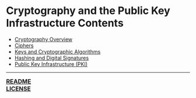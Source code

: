 # Cryptography and the Public Key Infrastructure Contents
- [Cryptography Overview](https://github.com/ryancranie/cybersecurity-osint/blob/main/Notes/Cryptography%20and%20the%20Public%20Key%20Infrastructure/Cryptography%20Overview.md)
- [Ciphers](https://github.com/ryancranie/cybersecurity-osint/blob/main/Notes/Cryptography%20and%20the%20Public%20Key%20Infrastructure/Ciphers.md)
- [Keys and Cryptographic Algorithms](https://github.com/ryancranie/cybersecurity-osint/blob/main/Notes/Cryptography%20and%20the%20Public%20Key%20Infrastructure/Keys%20and%20Cryptographic%20Algorithms.md)
- [Hashing and Digital Signatures](https://github.com/ryancranie/cybersecurity-osint/blob/main/Notes/Cryptography%20and%20the%20Public%20Key%20Infrastructure/Hashing%20and%20Digital%20Signatures.md)
- [Public Key Infrastructure (PKI)](https://github.com/ryancranie/cybersecurity-osint/blob/main/Notes/Cryptography%20and%20the%20Public%20Key%20Infrastructure/Public%20Key%20Infrastructure%20(PKI).md)

---
<font size=3><b>[README](https://github.com/ryancranie/cybersecurity-osint/blob/main/README.md)<br>
[LICENSE](https://github.com/ryancranie/cybersecurity-osint/blob/main/LICENSE)</b></font>